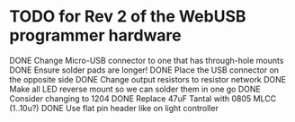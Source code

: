 # TODO for Rev 2 of the WebUSB programmer hardware

DONE Change Micro-USB connector to one that has through-hole mounts
    DONE Ensure solder pads are longer!
    DONE Place the USB connector on the opposite side
DONE Change output resistors to resistor network
DONE Make all LED reverse mount so we can solder them in one go
    DONE Consider changing to 1204
DONE Replace 47uF Tantal with 0805 MLCC (1..10u?)
DONE Use flat pin header like on light controller